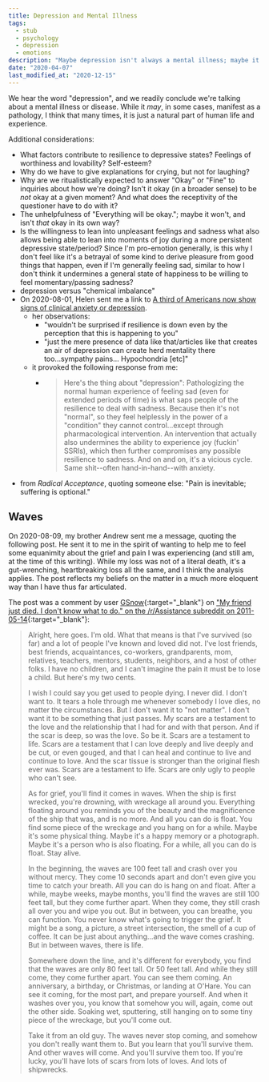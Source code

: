 ```yaml
---
title: Depression and Mental Illness
tags:
  - stub
  - psychology
  - depression
  - emotions
description: "Maybe depression isn't always a mental illness; maybe it's sometimes just a part of the normal human experience and a rich emotional life."
date: "2020-04-07"
last_modified_at: "2020-12-15"
---
```


We hear the word "depression", and we readily conclude we're talking about a mental illness or disease. While it _may_, in some cases, manifest as a pathology, I think that many times, it is just a natural part of human life and experience.

Additional considerations:

* What factors contribute to resilience to depressive states? Feelings of worthiness and lovability? Self-esteem?
* Why do we have to give explanations for crying, but not for laughing?
* Why are we ritualistically expected to answer "Okay" or "Fine" to inquiries about how we're doing? Isn't it okay (in a broader sense) to be _not_ okay at a given moment? And what does the receptivity of the questioner have to do with it?
* The unhelpfulness of "Everything will be okay."; maybe it won't, and isn't _that_ okay in its own way?
* Is the willingness to lean into unpleasant feelings and sadness what also allows being able to lean into moments of joy during a more persistent depressive state/period? Since I'm pro-emotion generally, is this why I don't feel like it's a betrayal of some kind to derive pleasure from good things that happen, even if I'm generally feeling sad, similar to how I don't think it undermines a general state of happiness to be willing to feel momentary/passing sadness?
* depression versus "chemical imbalance"
* On 2020-08-01, Helen sent me a link to [A third of Americans now show signs of clinical anxiety or depression](https://www.washingtonpost.com/health/2020/05/26/americans-with-depression-anxiety-pandemic/).
  * her observations:
    * "wouldn't be surprised if resilience is down even by the perception that this is happening to you"
    * "just the mere presence of data like that/articles like that creates an air of depression can create herd mentality there too...sympathy pains... Hypochondria [etc]"
  * it provoked the following response from me:
    * > Here's the thing about "depression": Pathologizing the normal human experience of feeling sad (even for extended periods of time) is what saps people of the resilience to deal with sadness. Because then it's not "normal", so they feel helplessly in the power of a "condition" they cannot control...except through pharmacological intervention. An intervention that actually also undermines the ability to experience joy (fuckin' SSRIs), which then further compromises any possible resilience to sadness. And on and on, it's a vicious cycle. Same shit--often hand-in-hand--with anxiety.
* from _Radical Acceptance_, quoting someone else: "Pain is inevitable; suffering is optional."

## Waves

On 2020-08-09, my brother Andrew sent me a message, quoting the following post. He sent it to me in the spirit of wanting to help me to feel some equanimity about the grief and pain I was experiencing (and still am, at the time of this writing). While my loss was not of a literal death, it's a gut-wrenching, heartbreaking loss all the same, and I think the analysis applies. The post reflects my beliefs on the matter in a much more eloquent way than I have thus far articulated.

The post was a comment by user [GSnow](https://www.reddit.com/user/GSnow/){:target="&lowbar;blank"} on ["My friend just died. I don't know what to do." on the /r/Assistance subreddit on 2011-05-14](https://www.reddit.com/r/Assistance/comments/hax0t/my_friend_just_died_i_dont_know_what_to_do/c1u0rx2/){:target="&lowbar;blank"}:

> Alright, here goes. I'm old. What that means is that I've survived (so far) and a lot of people I've known and loved did not. I've lost friends, best friends, acquaintances, co-workers, grandparents, mom, relatives, teachers, mentors, students, neighbors, and a host of other folks. I have no children, and I can't imagine the pain it must be to lose a child. But here's my two cents.
>
> I wish I could say you get used to people dying. I never did. I don't want to. It tears a hole through me whenever somebody I love dies, no matter the circumstances. But I don't want it to "not matter". I don't want it to be something that just passes. My scars are a testament to the love and the relationship that I had for and with that person. And if the scar is deep, so was the love. So be it. Scars are a testament to life. Scars are a testament that I can love deeply and live deeply and be cut, or even gouged, and that I can heal and continue to live and continue to love. And the scar tissue is stronger than the original flesh ever was. Scars are a testament to life. Scars are only ugly to people who can't see.
>
> As for grief, you'll find it comes in waves. When the ship is first wrecked, you're drowning, with wreckage all around you. Everything floating around you reminds you of the beauty and the magnificence of the ship that was, and is no more. And all you can do is float. You find some piece of the wreckage and you hang on for a while. Maybe it's some physical thing. Maybe it's a happy memory or a photograph. Maybe it's a person who is also floating. For a while, all you can do is float. Stay alive.
>
> In the beginning, the waves are 100 feet tall and crash over you without mercy. They come 10 seconds apart and don't even give you time to catch your breath. All you can do is hang on and float. After a while, maybe weeks, maybe months, you'll find the waves are still 100 feet tall, but they come further apart. When they come, they still crash all over you and wipe you out. But in between, you can breathe, you can function. You never know what's going to trigger the grief. It might be a song, a picture, a street intersection, the smell of a cup of coffee. It can be just about anything...and the wave comes crashing. But in between waves, there is life.
>
> Somewhere down the line, and it's different for everybody, you find that the waves are only 80 feet tall. Or 50 feet tall. And while they still come, they come further apart. You can see them coming. An anniversary, a birthday, or Christmas, or landing at O'Hare. You can see it coming, for the most part, and prepare yourself. And when it washes over you, you know that somehow you will, again, come out the other side. Soaking wet, sputtering, still hanging on to some tiny piece of the wreckage, but you'll come out.
>
> Take it from an old guy. The waves never stop coming, and somehow you don't really want them to. But you learn that you'll survive them. And other waves will come. And you'll survive them too. If you're lucky, you'll have lots of scars from lots of loves. And lots of shipwrecks.
